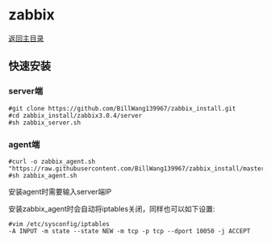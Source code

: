 # zabbix

[返回主目录](../../SUMMARY.md)

## 快速安装
### server端
```
#git clone https://github.com/BillWang139967/zabbix_install.git
#cd zabbix_install/zabbix3.0.4/server
#sh zabbix_server.sh
```
### agent端
```
#curl -o zabbix_agent.sh "https://raw.githubusercontent.com/BillWang139967/zabbix_install/master/zabbix3.0.4/agent/zabbix_agent.sh"
#sh zabbix_agent.sh
```
安装agent时需要输入server端IP

安装zabbix_agent时会自动将iptables关闭，同样也可以如下设置:

```
#vim /etc/sysconfig/iptables  
-A INPUT -m state --state NEW -m tcp -p tcp --dport 10050 -j ACCEPT  
```

